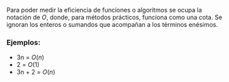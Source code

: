 
Para poder medir la eficiencia de funciones o algoritmos se ocupa la notación de $O$, donde, para métodos prácticos, funciona como una cota. Se ignoran los enteros o sumandos que acompañan a los términos enésimos. 

### Ejemplos: 

- 3n = $O(n)$ 
- 2 = $O(1)$ 
- 3n + 2 = $O(n)$ 